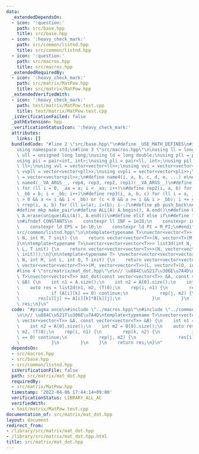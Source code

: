 ```yaml
---
data:
  _extendedDependsOn:
  - icon: ':question:'
    path: src/base.hpp
    title: src/base.hpp
  - icon: ':heavy_check_mark:'
    path: src/common/listnd.hpp
    title: src/common/listnd.hpp
  - icon: ':question:'
    path: src/macros.hpp
    title: src/macros.hpp
  _extendedRequiredBy:
  - icon: ':heavy_check_mark:'
    path: src/matrix/MatPow.hpp
    title: src/matrix/MatPow.hpp
  _extendedVerifiedWith:
  - icon: ':heavy_check_mark:'
    path: test/matrix/MatPow.test.cpp
    title: test/matrix/MatPow.test.cpp
  _isVerificationFailed: false
  _pathExtension: hpp
  _verificationStatusIcon: ':heavy_check_mark:'
  attributes:
    links: []
  bundledCode: "#line 2 \"src/base.hpp\"\n#define _USE_MATH_DEFINES\n#include <bits/stdc++.h>\n\
    using namespace std;\n#line 3 \"src/macros.hpp\"\n\nusing ll = long long;\nusing\
    \ ull = unsigned long long;\nusing ld = long double;\nusing pll = pair<ll, ll>;\n\
    using pii = pair<int, int>;\nusing pli = pair<ll, int>;\nusing pil = pair<int,\
    \ ll>;\nusing vvl = vector<vector<ll>>;\nusing vvi = vector<vector<int>>;\nusing\
    \ vvpll = vector<vector<pll>>;\nusing vvpli = vector<vector<pli>>;\nusing vvpil\
    \ = vector<vector<pil>>;\n#define name4(i, a, b, c, d, e, ...) e\n#define rep(...)\
    \ name4(__VA_ARGS__, rep4, rep3, rep2, rep1)(__VA_ARGS__)\n#define rep1(i, a)\
    \ for (ll i = 0, _aa = a; i < _aa; i++)\n#define rep2(i, a, b) for (ll i = a,\
    \ _bb = b; i < _bb; i++)\n#define rep3(i, a, b, c) for (ll i = a, _bb = b; (c\
    \ > 0 && a <= i && i < _bb) or (c < 0 && a >= i && i > _bb); i += c)\n#define\
    \ rrep(i, a, b) for (ll i=(a); i>(b); i--)\n#define pb push_back\n#define eb emplace_back\n\
    #define mkp make_pair\n#define ALL(A) A.begin(), A.end()\n#define UNIQUE(A) sort(ALL(A)),\
    \ A.erase(unique(ALL(A)), A.end())\n#define elif else if\n#define tostr to_string\n\
    \n#ifndef CONSTANTS\n    constexpr ll INF = 1e18;\n    constexpr int MOD = 1000000007;\n\
    \    constexpr ld EPS = 1e-10;\n    constexpr ld PI = M_PI;\n#endif\n#line 3 \"\
    src/common/listnd.hpp\"\n\ntemplate<typename T>\nvector<vector<T>> list2d(int\
    \ N, int M, T init) {\n    return vector<vector<T>>(N, vector<T>(M, init));\n\
    }\n\ntemplate<typename T>\nvector<vector<vector<T>>> list3d(int N, int M, int\
    \ L, T init) {\n    return vector<vector<vector<T>>>(N, vector<vector<T>>(M, vector<T>(L,\
    \ init)));\n}\n\ntemplate<typename T> \nvector<vector<vector<vector<T>>>> list4d(int\
    \ N, int M, int L, int O, T init) {\n    return vector<vector<vector<vector<T>>>>(N,\
    \ vector<vector<vector<T>>>(M, vector<vector<T>>(L, vector<T>(O, init))));\n}\n\
    #line 4 \"src/matrix/mat_dot.hpp\"\n\n// \u884C\u5217\u306E\u7A4D\ntemplate<typename\
    \ T>\nvector<vector<T>> mat_dot(const vector<vector<T>> &A, const vector<vector<T>>\
    \ &B) {\n    int n1 = A.size();\n    int n2 = A[0].size();\n    int m2 = B[0].size();\n\
    \    auto res = list2d(n1, m2, (T)0);\n    rep(i, n1) {\n        rep(k, n2) {\n\
    \            if (A[i][k] == 0) continue;\n            rep(j, m2) {\n         \
    \       res[i][j] += A[i][k]*B[k][j];\n            }\n        }\n    }\n    return\
    \ res;\n}\n"
  code: "#pragma once\n#include \"../macros.hpp\"\n#include \"../common/listnd.hpp\"\
    \n\n// \u884C\u5217\u306E\u7A4D\ntemplate<typename T>\nvector<vector<T>> mat_dot(const\
    \ vector<vector<T>> &A, const vector<vector<T>> &B) {\n    int n1 = A.size();\n\
    \    int n2 = A[0].size();\n    int m2 = B[0].size();\n    auto res = list2d(n1,\
    \ m2, (T)0);\n    rep(i, n1) {\n        rep(k, n2) {\n            if (A[i][k]\
    \ == 0) continue;\n            rep(j, m2) {\n                res[i][j] += A[i][k]*B[k][j];\n\
    \            }\n        }\n    }\n    return res;\n}\n"
  dependsOn:
  - src/macros.hpp
  - src/base.hpp
  - src/common/listnd.hpp
  isVerificationFile: false
  path: src/matrix/mat_dot.hpp
  requiredBy:
  - src/matrix/MatPow.hpp
  timestamp: '2022-04-06 17:44:14+09:00'
  verificationStatus: LIBRARY_ALL_AC
  verifiedWith:
  - test/matrix/MatPow.test.cpp
documentation_of: src/matrix/mat_dot.hpp
layout: document
redirect_from:
- /library/src/matrix/mat_dot.hpp
- /library/src/matrix/mat_dot.hpp.html
title: src/matrix/mat_dot.hpp
---
```

